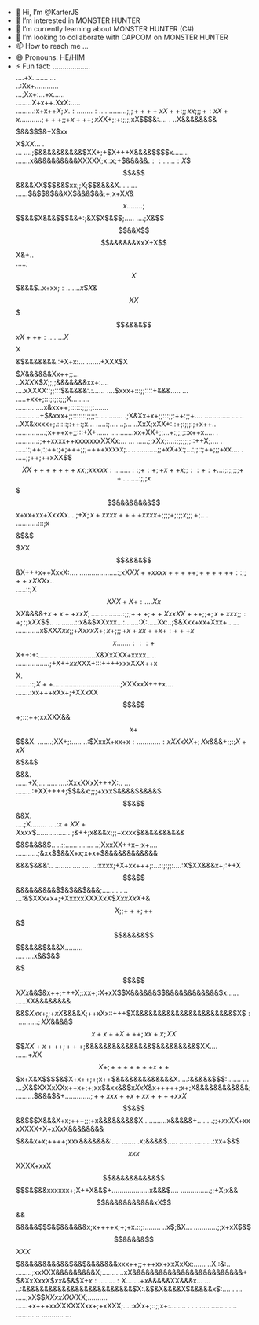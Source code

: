 - 👋 Hi, I’m @KarterJS
- 👀 I’m interested in MONSTER HUNTER
- 🌱 I’m currently learning about MONSTER HUNTER (C#)
- 💞️ I’m looking to collaborate with CAPCOM on MONSTER HUNTER
- 📫 How to reach me ...
- 😄 Pronouns: HE/HIM
- ⚡ Fun fact:                                                                                          ...................                 
                                                                                                        ....+x........  ...                 
                                                                                                         ..:Xx+............                 
                                                                                                        ...;Xx+:...+x......                 
                                                                                                    ........X+x++.XxX:.....                 
                                                                                                   .........:x+x++$X;x.:........:..... .    
                                                                                                ........;;;++++xX++:;;x$$x;;;+:xX+x.. .     
                                                                                            ........;+++;;+x+++;xX$X+;;+:;;;;xX$$$&:....    
                                                                                            . ..X&&&&&&$&$$$$$&&$$$&+X$xx$$$$X$$XX$... .    
                                                                                       ... ....;$&&&&&&&&&&$XX+;+$X+++X&&&&$$$$x........    
                                                                                       .......x&&&&&&&&&&XXXXX;x::x;+$&&&&&$.::.. ..        
                                                                                       ..:X$$$$&$$&&&&XX$$$&&$xx;;X;$$&&&&X.........        
                                                                                       ......$&$$&$&&XX$&&&$&&;+;x+X$X$&$$x.  .             
                                                                                       ......;$$$$&&$X&&&$$$&&+:;&X$X$&$$;.....             
                                                                                       ....;X&$$$$&&X$$$$&&&&&&XxX+X$$X&+..                 
                                                                                        .....;$$X$$$$$$$$$$$&&&$..x+xx;$:..                 
                                                                                       .....x$$$X$&$$XX$$$$$&&&&$$$xX+++:..                 
                                                                                       ......X$$$$$X$$$$&$&&&&&&&.:+X+x:...                 
                                                                                       .......+XXX$X$$$$$$X$&&&&&&Xx++;;...                 
                                                                                            ..X$XX$X$$X;;;;$&&&&&&&xx+:....                 
                                                                                            ....xXXXX::;;:::$&&&&&:.:......                 
                                                                                            ....$xxx+:::;;::::+&&&..... ...                 
                                                                                            .....+xx+;:::;:;;:;;;X.........                 
                          .........                                                          ....x&xx++;::::::;;;;;:.......                 
                          .........                                                            ..+$&xxx+;;:::::::;;;;:.....                 
                             .......                                                            .;X&Xx+x+;;:::;;:++:;;+....                 
                          .............   ......                                                ..XX&xxxx+;.:::::;:++:;x...                 
                          .....:;....     ..;...                                                ..XxX;xXX+:.:+;:;;;:;+x++..                 
                 ...............;x+++x+;;:::+X+......                                  ............xx+XX+;;...+:;;;;::x++x.....   .         
                 ...........:;++xxxx++xxxxxxxXXXx:...                                   ...  ......;;xXx;:...:;;;;;;;::++X;....   .         
                 .....::;++;:;++;;+;+++;;;++++xxxxx;.. ..                              ..........;;+xX+x:;...:;;::;++;;;+xx....   .         
                .....;;++;++xXX$$$$XX+++++++xx;;xxxxx:...                              .....::;+:+;+x++x;;::+:+...:;:;;;;;++...   .         
               ....:;;;x$$$$$&&&&&&&&$$$$$$x+xx+xx+XxxXx.                              ..;+X$;x+xxxx++++xxxx+;;;;+;;;;x;;;+$;..   .         
    ...........:::;x$$$$&$&$$$$$$$X$X$$&&&&$$&X+++x++XxxX:....       ...................:;xX$XX++xxxx+++++;++++++::;;++xXXX$x..             
        .....::;X$$$$$$XXX+X+:....Xx$$$X$$X$&&&&$+x+x++xxX;...       ......... ....:;;;+++;++XxxXX+++;;+;x+xxx;;:+;:;x$$XX$$$..             
..  .......::x&&$XXxxx...:.......:X:.....Xx:..;$&Xxx+xx+Xxx+.. ...   ............x$XX$Xxx;;+XxxxX+;x+;;;+x+xx++x+:+++x$$$$$$$x.             
..  ....:::+$$X++:+:.......... ..................X&XxXXX+xxxx.....   .................;+X++$xxX$XX+:::++++xxxXX$X+$+x$$$$$$$$X.             
.......::;$X++..............  ....................;$XXXxxX+++x....  .......:xx+++xXx+;+XXxXX$$&$$+;::;++;xxXXX&&$$x+$$$$$$$$&X.             
.......;XX+;:.....                               ..:$XxxX+xx+x$:............:x$$XX$xX$X+;Xx$&&&$+;;:;X+xX$$$$$&$&&$$$$$$$$$&&&.             
......+X;.........                              ....:XxxXXxX+++X:.. ...  ........:+XX++++;$$&&x:;;;+xxx$&&&&$&&&&$$$$$$$&$$&&X.             
....;X........  ..                                  .:$x+XX+Xxxx$$..................;&++;x&&&x;;;+xxxx$&&&&&&&&&&$$$$$&$&&&&$..             
..:;..............                                  ..;XxxXX++x+;x+....  ...........;&xx$$&&X+x;x+x+$&&&&&&&&&&&&$$$$&&&$&&&:..             
........ .... ....                                  ..:xxxx;+X+xx+++;:...::;:;;:....:X$XX&&&x+;:++X$$&$$&&&&&&&&&$$&$&&$&&&;........        
. ..                                                ...:&$XXx+x+;+XxxxxXXXXxX$$XxxXxX+$&$$X;;+++;++$$&$$$&&&&&$$$$&&&&$&&&X.........        
....                                                ....x&&$&$$$$$&$$$&$$$XXx$&&$&x++;+++X;:xx+;:X+xX$$X&&&&&&$$&&&&&&&&&&&&$x:.....        
                                                    .....XX&&&&&&&&$$$$&&$$Xxx+;;+xX$&&&&X;++xXx::+++$X&&&&&&&&&&&&&&&&&&&&&&$X$$:.. ...    
                                                    .....;XX$&&&&$$$x+x++X+++;xx+x;XX$$$$$XX+x+++;+++;$&&&&&&&&&&&&&&&$&&&&&&&&&$XX....     
                                                    ......+$X$X$$X+;+++++++x++$$$x+X&X$$$$&$X+x++;+;x++$&&&&&&&&&&&&&X.....:&&&&&$$$:.......
                                                    ... ...;X&$XXXxXXx++x+;+;xx$&xx&&$x$XxX$&x+++++;x+;X&&&&&&&&&&&&;.........$&&&$&$+......
                                                    .......;++xxx++x+xx++++xxX$$$&$$&&$$$X&&&X+x;+++;;;+x&&&&&&&&$X............x&&&&&$+.....
                                                    ...;;+x$xXX+xxxXXXX+X+xXxX&&&&&&&&$$$$$&&&x+x;++++;xxx&&&&&&&:.... ....... .x;&&&&$.....
                                    ....... .........:xx+$&$$$xxx$$XXXX+xxX$$&&&&&&&&&&$$$$$&$&&xxxxxx+;X++X&&$+...................x&&&$....
                                   ...............;;+X;x&&$$&&&&&&&&&&&xX$$&&$$$$&&&&&$$$&$&&&&&&x;x++++x;+;+x.::;:........       ..x$;&X...
                                   ............;;x+xX$&$$$&&&&&$$$XXX$$$$$$&&&&&&&&&&&$&&$&&&&&&&xxx++;;+++xx+xxXxXx:......        ..X.:&:..
                                  ........;xxXXX&&&&&&&&&X;...........xX&&&&&&&&&&&&&&&&&&&&&&&&&+$&XxXxxX$$xx$&$&$X+$x:...        .....:X..
                                  .....+$$x$&&&&&XX&&&x... ...       ..:&&&&&&&&&&&&&&&&&&&&&&&&&$X:.&$&X&&&&X$&&&&&x$:....            . ...
                              .....;xX$$$XXxxXXX$XX;..........       ......+x+++xxXXXXXXxx+;+xXXX;....:xXx+;::;;x+:........            . . .
                              ..... ........  ....                             .........  .. ........... ...                                

<!---
KarterJS/KarterJS is a ✨ special ✨ repository because its `README.md` (this file) appears on your GitHub profile.
You can click the Preview link to take a look at your changes.
--->
